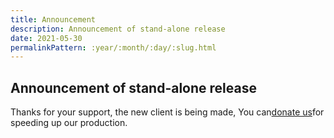 ```yaml
---
title: Announcement
description: Announcement of stand-alone release
date: 2021-05-30
permalinkPattern: :year/:month/:day/:slug.html
---
```


## Announcement of stand-alone release

Thanks for your support, the new client is being made, You can[donate us](https://yuanshen.site/juanzhu/juanzhu.html)for speeding up our production.
